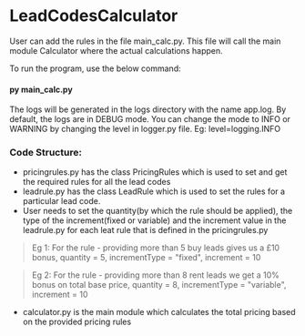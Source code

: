 # LeadCodesCalculator

User can add the rules in the file main_calc.py. This file will call the main module Calculator where the actual calculations happen.


To run the program, use the below command:
#### py main_calc.py


The logs will be generated in the logs directory with the name app.log. 
By default, the logs are in DEBUG mode. You can change the mode to INFO or WARNING by changing the level in logger.py file.
Eg:
level=logging.INFO


### Code Structure:

 - pricingrules.py has the class PricingRules which is used to set and get the required rules for all the lead codes
 - leadrule.py has the class LeadRule which is used to set the rules for a particular lead code. 
 - User needs to set the quantity(by which the rule should be applied), the type of the increment(fixed or variable) and the increment value in the leadrule.py for each leat rule that is defined in the pricingrules.py

> Eg 1:
> For  the rule  - providing more than 5 buy leads gives us a £10 bonus,
> quantity = 5, 
> incrementType = "fixed", 
> increment = 10

> Eg 2:
> For the rule  - providing more than 8 rent leads we get a 10% bonus on total base price,
> quantity = 8,
> incrementType = "variable",
> increment = 10

 - calculator.py is the main module which calculates the total pricing based on the provided pricing rules
